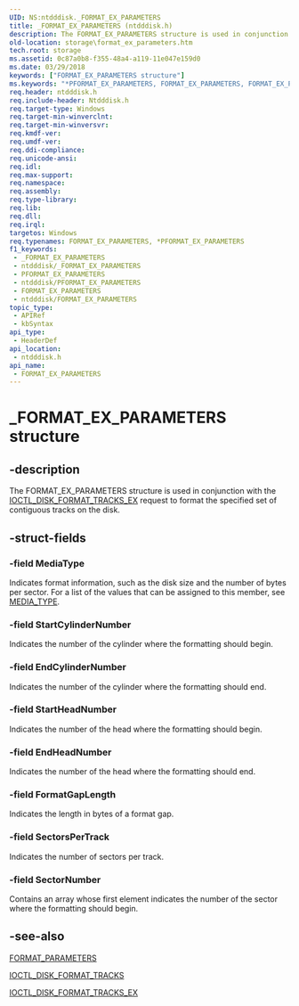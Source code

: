 ```yaml
---
UID: NS:ntdddisk._FORMAT_EX_PARAMETERS
title: _FORMAT_EX_PARAMETERS (ntdddisk.h)
description: The FORMAT_EX_PARAMETERS structure is used in conjunction with the IOCTL_DISK_FORMAT_TRACKS_EX request to format the specified set of contiguous tracks on the disk.
old-location: storage\format_ex_parameters.htm
tech.root: storage
ms.assetid: 0c87a0b8-f355-48a4-a119-11e047e159d0
ms.date: 03/29/2018
keywords: ["FORMAT_EX_PARAMETERS structure"]
ms.keywords: "*PFORMAT_EX_PARAMETERS, FORMAT_EX_PARAMETERS, FORMAT_EX_PARAMETERS structure [Storage Devices], PFORMAT_EX_PARAMETERS, PFORMAT_EX_PARAMETERS structure pointer [Storage Devices], _FORMAT_EX_PARAMETERS, ntdddisk/FORMAT_EX_PARAMETERS, ntdddisk/PFORMAT_EX_PARAMETERS, storage.format_ex_parameters, structs-disk_753384dd-08cd-40ee-90dc-61a82e5e0d14.xml"
req.header: ntdddisk.h
req.include-header: Ntdddisk.h
req.target-type: Windows
req.target-min-winverclnt: 
req.target-min-winversvr: 
req.kmdf-ver: 
req.umdf-ver: 
req.ddi-compliance: 
req.unicode-ansi: 
req.idl: 
req.max-support: 
req.namespace: 
req.assembly: 
req.type-library: 
req.lib: 
req.dll: 
req.irql: 
targetos: Windows
req.typenames: FORMAT_EX_PARAMETERS, *PFORMAT_EX_PARAMETERS
f1_keywords:
 - _FORMAT_EX_PARAMETERS
 - ntdddisk/_FORMAT_EX_PARAMETERS
 - PFORMAT_EX_PARAMETERS
 - ntdddisk/PFORMAT_EX_PARAMETERS
 - FORMAT_EX_PARAMETERS
 - ntdddisk/FORMAT_EX_PARAMETERS
topic_type:
 - APIRef
 - kbSyntax
api_type:
 - HeaderDef
api_location:
 - ntdddisk.h
api_name:
 - FORMAT_EX_PARAMETERS
---
```


# _FORMAT_EX_PARAMETERS structure


## -description

The FORMAT_EX_PARAMETERS structure is used in conjunction with the <a href="https://docs.microsoft.com/windows-hardware/drivers/ddi/ntdddisk/ni-ntdddisk-ioctl_disk_format_tracks_ex">IOCTL_DISK_FORMAT_TRACKS_EX</a> request to format the specified set of contiguous tracks on the disk.

## -struct-fields

### -field MediaType

Indicates format information, such as the disk size and the number of bytes per sector. For a list of the values that can be assigned to this member, see <a href="https://docs.microsoft.com/previous-versions/windows/hardware/drivers/ff562216(v=vs.85)">MEDIA_TYPE</a>.

### -field StartCylinderNumber

Indicates the number of the cylinder where the formatting should begin.

### -field EndCylinderNumber

Indicates the number of the cylinder where the formatting should end.

### -field StartHeadNumber

Indicates the number of the head where the formatting should begin.

### -field EndHeadNumber

Indicates the number of the head where the formatting should end.

### -field FormatGapLength

Indicates the length in bytes of a format gap.

### -field SectorsPerTrack

Indicates the number of sectors per track.

### -field SectorNumber

Contains an array whose first element indicates the number of the sector where the formatting should begin.

## -see-also

<a href="https://docs.microsoft.com/windows-hardware/drivers/ddi/ntdddisk/ns-ntdddisk-_format_parameters">FORMAT_PARAMETERS</a>



<a href="https://docs.microsoft.com/windows-hardware/drivers/ddi/ntdddisk/ni-ntdddisk-ioctl_disk_format_tracks">IOCTL_DISK_FORMAT_TRACKS</a>



<a href="https://docs.microsoft.com/windows-hardware/drivers/ddi/ntdddisk/ni-ntdddisk-ioctl_disk_format_tracks_ex">IOCTL_DISK_FORMAT_TRACKS_EX</a>

